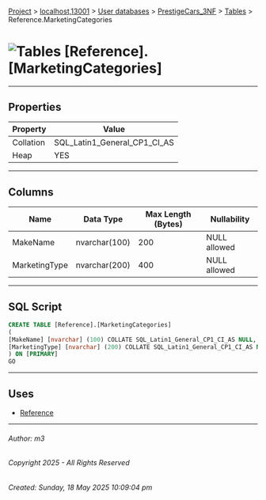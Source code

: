 #### 

[Project](../../../../index.md) > [localhost,13001](../../../index.md) > [User databases](../../index.md) > [PrestigeCars_3NF](../index.md) > [Tables](Tables.md) > Reference.MarketingCategories

# ![Tables](../../../../Images/Table32.png) [Reference].[MarketingCategories]

---

## <a name="#properties"></a>Properties

| Property | Value |
|---|---|
| Collation | SQL_Latin1_General_CP1_CI_AS |
| Heap | YES |


---

## <a name="#columns"></a>Columns

| Name | Data Type | Max Length (Bytes) | Nullability |
|---|---|---|---|
| MakeName | nvarchar(100) | 200 | NULL allowed |
| MarketingType | nvarchar(200) | 400 | NULL allowed |


---

## <a name="#sqlscript"></a>SQL Script

```sql
CREATE TABLE [Reference].[MarketingCategories]
(
[MakeName] [nvarchar] (100) COLLATE SQL_Latin1_General_CP1_CI_AS NULL,
[MarketingType] [nvarchar] (200) COLLATE SQL_Latin1_General_CP1_CI_AS NULL
) ON [PRIMARY]
GO

```


---

## <a name="#uses"></a>Uses

* [Reference](../Security/Schemas/dbo_Reference.md)


---

###### Author:  m3

###### Copyright 2025 - All Rights Reserved

###### Created: Sunday, 18 May 2025 10:09:04 pm

